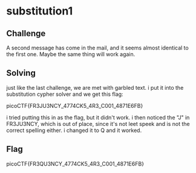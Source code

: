 # substitution1

## Challenge

A second message has come in the mail, and it seems almost identical to the first one. Maybe the same thing will work again.

## Solving

just like the last challenge, we are met with garbled text. i put it into the substitution cypher solver and we get this flag:

picoCTF{FR3JU3NCY_4774CK5_4R3_C001_4871E6FB}

i tried putting this in as the flag, but it didn't work. i then noticed the "J" in FR3JU3NCY, which is out of place, since it's not leet speek and is not the correct spelling either. i changed it to Q and it worked.

## Flag

picoCTF{FR3QU3NCY_4774CK5_4R3_C001_4871E6FB}
